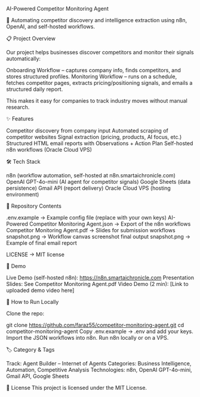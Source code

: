 AI-Powered Competitor Monitoring Agent

🚀 Automating competitor discovery and intelligence extraction using n8n, OpenAI, and self-hosted workflows.

📋 Project Overview

Our project helps businesses discover competitors and monitor their signals automatically:

Onboarding Workflow – captures company info, finds competitors, and stores structured profiles.
Monitoring Workflow – runs on a schedule, fetches competitor pages, extracts pricing/positioning signals, and emails a structured daily report.

This makes it easy for companies to track industry moves without manual research.

✨ Features

Competitor discovery from company input
Automated scraping of competitor websites
Signal extraction (pricing, products, AI focus, etc.)
Structured HTML email reports with Observations + Action Plan
Self-hosted n8n workflows (Oracle Cloud VPS)

🛠️ Tech Stack

n8n (workflow automation, self-hosted at n8n.smartaichronicle.com)
OpenAI GPT-4o-mini (AI agent for competitor signals)
Google Sheets (data persistence)
Gmail API (report delivery)
Oracle Cloud VPS (hosting environment)

📂 Repository Contents

.env.example → Example config file (replace with your own keys)
AI-Powered Competitor Monitoring Agent.json → Export of the n8n workflows
Competitor Monitoring Agent.pdf → Slides for submission
workflows snapshot.png → Workflow canvas screenshot
final output snapshot.png → Example of final email report

LICENSE → MIT license

🚀 Demo

Live Demo (self-hosted n8n): https://n8n.smartaichronicle.com
Presentation Slides: See Competitor Monitoring Agent.pdf
Video Demo (2 min): [Link to uploaded demo video here]

📖 How to Run Locally

Clone the repo:

git clone https://github.com/faraz55/competitor-monitoring-agent.git
cd competitor-monitoring-agent
Copy .env.example → .env and add your keys.
Import the JSON workflows into n8n.
Run n8n locally or on a VPS.

🏷️ Category & Tags

Track: Agent Builder – Internet of Agents
Categories: Business Intelligence, Automation, Competitive Analysis
Technologies: n8n, OpenAI GPT-4o-mini, Gmail API, Google Sheets

📜 License
This project is licensed under the MIT License.
